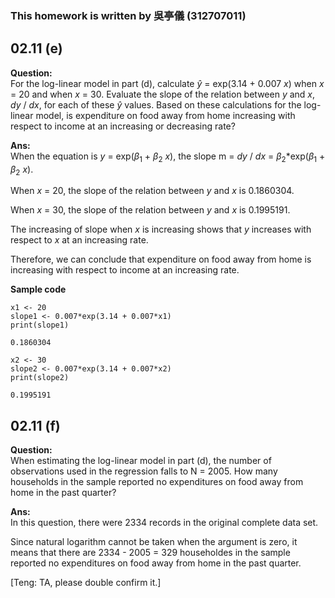 ### This homework is written by 吳亭儀 (312707011)
## 02.11 (e)
**Question:**\
For the log-linear model in part (d), calculate $\hat{y}$ = exp(3.14 + 0.007 $x$) when $x$ = 20 and when $x$ = 30. Evaluate the slope of the relation between $y$ and $x$, $dy$ / $dx$, for each of these $\hat{y}$ values. Based on these calculations for the log-linear model, is expenditure on food away from home increasing with respect to income at an increasing or decreasing rate?

**Ans:**\
When the equation is $y$ = exp($\beta_1$ + $\beta_2$ $x$), the slope m = $dy$ / $dx$ = $\beta_2$*exp($\beta_1$ + $\beta_2$ $x$).

When $x$ = 20, the slope of the relation between $y$ and $x$ is 0.1860304.

When $x$ = 30, the slope of the relation between $y$ and $x$ is 0.1995191.

The increasing of slope when $x$ is increasing shows that $y$ increases with respect to $x$ at an increasing rate.

Therefore, we can conclude that expenditure on food away from home is increasing with respect to income at an increasing rate.


**Sample code**
```
x1 <- 20
slope1 <- 0.007*exp(3.14 + 0.007*x1)
print(slope1)
```
```
0.1860304
```
```
x2 <- 30
slope2 <- 0.007*exp(3.14 + 0.007*x2)
print(slope2)
```
```
0.1995191
```
## 02.11 (f)
**Question:**\
When estimating the log-linear model in part (d), the number of observations used in the regression falls to N = 2005. How many households in the sample reported no expenditures on food away from home in the past quarter?

**Ans:**\
In this question, there were 2334 records in the original complete data set.

Since natural logarithm cannot be taken when the argument is zero, it means that there are 2334 - 2005 = 329 householdes in the sample reported no expenditures on food away from home in the past quarter.

[Teng: TA, please double confirm it.]
